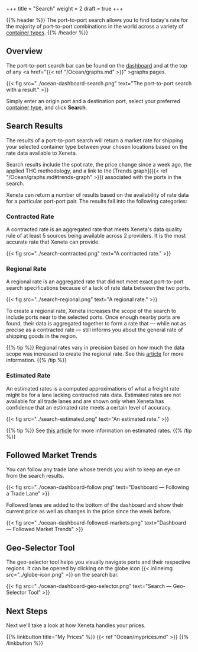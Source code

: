 +++
title = "Search"
weight = 2
draft = true
+++

{{% header %}} The port-to-port search allows you to find today's rate for the majority of port-to-port combinations in the world across a variety of <a href="https://support.xeneta.com/hc/en-us/articles/115002624293-Container-Types" target="_blank">container types</a>. {{% /header %}}

## Overview

The port-to-port search bar can be found on the <a href="https://app.xeneta.com/ocean/dashboard" target="_blank">dashboard</a> and at the top of any <a href="{{< ref "/Ocean/graphs.md" >}}" >graphs</a> pages.

{{< fig src="../ocean-dashboard-search.png" text="The port-to-port search with a result." >}}

Simply enter an origin port and a destination port, select your preferred <a href="https://support.xeneta.com/hc/en-us/articles/115002624293-Container-Types" target="_blank">container type</a>, and click **Search**.

## Search Results

The results of a port-to-port search will return a market rate for shipping your selected container type between your chosen locations based on the rate data available to Xeneta. 

Search results include the spot rate, the price change since a week ago, the applied THC methodology, and a link to the [Trends graph]({{< ref "/Ocean/graphs.md#trends-graph" >}}) associated with the ports in the search.

Xeneta can return a number of results based on the availability of rate data for a particular port-port pair. The results fall into the following categories:

### Contracted Rate

A contracted rate is an aggregated rate that meets Xeneta's data quality rule of at least 5 sources being available across 2 providers. It is the most accurate rate that Xeneta can provide.

{{< fig src="../search-contracted.png" text="A contracted rate." >}}

### Regional Rate

A regional rate is an aggregated rate that did not meet exact port-to-port search specifications because of a lack of rate data between the two ports. 

{{< fig src="../search-regional.png" text="A regional rate." >}}

To create a regional rate, Xeneta increases the scope of the search to include ports near to the selected ports. Once enough nearby ports are found, their data is aggregated together to form a rate that — while not as precise as a contracted rate — still informs you about the general rate of shipping goods in the region.

{{% tip %}} Regional rates vary in precision based on how much the data scope was increased to create the regional rate. See this <a href="https://support.xeneta.com/hc/en-us/articles/115003167489-Geo-Hierarchy-Methodology" target="_blank">article</a> for more information. {{% /tip %}}

### Estimated Rate

An estimated rates is a computed approximations of what a freight rate might be for a lane lacking contracted rate data. Estimated rates are not available for all trade lanes and are shown only when Xeneta has confidence that an estimated rate meets a certain level of accuracy.

{{< fig src="../search-estimated.png" text="An estimated rate." >}}

{{% tip %}} See <a href="https://support.xeneta.com/hc/en-us/articles/115003199553-Estimated-Rates" target="_blank">this article</a> for more information on estimated rates. {{% /tip %}}

## Followed Market Trends

You can follow any trade lane whose trends you wish to keep an eye on from the search results.

{{< fig src="../ocean-dashboard-follow.png" text="Dashboard — Following a Trade Lane" >}}

Followed lanes are added to the bottom of the dashboard and show their current price as well as changes in the price since the week before.

{{< fig src="../ocean-dashboard-followed-markets.png" text="Dashboard — Followed Market Trends" >}}

## Geo-Selector Tool

The geo-selector tool helps you visually navigate ports and their respective regions. It can be opened by clicking on the globe icon {{< inlineimg src="../globe-icon.png" >}} on the search bar.

{{< fig src="../ocean-dashboard-geo-selector.png" text="Search — Geo-Selector Tool" >}}

## Next Steps

Next we'll take a look at how Xeneta handles your prices.

{{% linkbutton title="My Prices" %}} {{< ref "Ocean/myprices.md" >}} {{% /linkbutton %}}
